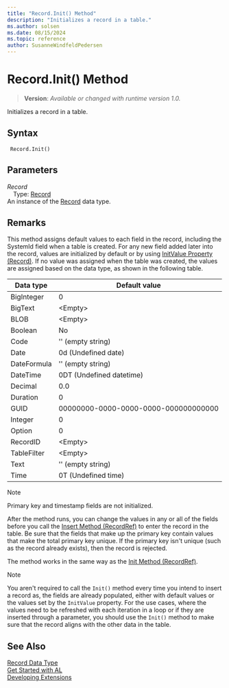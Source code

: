 ```yaml
---
title: "Record.Init() Method"
description: "Initializes a record in a table."
ms.author: solsen
ms.date: 08/15/2024
ms.topic: reference
author: SusanneWindfeldPedersen
---
```

[//]: # (START>DO_NOT_EDIT)
[//]: # (IMPORTANT:Do not edit any of the content between here and the END>DO_NOT_EDIT.)
[//]: # (Any modifications should be made in the .xml files in the ModernDev repo.)
# Record.Init() Method
> **Version**: _Available or changed with runtime version 1.0._

Initializes a record in a table.


## Syntax
```AL
 Record.Init()
```
## Parameters
*Record*  
&emsp;Type: [Record](record-data-type.md)  
An instance of the [Record](record-data-type.md) data type.  


[//]: # (IMPORTANT: END>DO_NOT_EDIT)

## Remarks  

This method assigns default values to each field in the record, including the SystemId field when a table is created. For any new field added later into the record, values are initialized by default or by using [InitValue Property (Record)](../../properties/devenv-initvalue-property.md). If no value was assigned when the table was created, the values are assigned based on the data type, as shown in the following table.

  
|Data type|Default value|  
|---------|-------------------|  
|BigInteger|0|  
|BigText|\<Empty>|  
|BLOB|\<Empty>|  
|Boolean|No|  
|Code|'' \(empty string\)|  
|Date|0d \(Undefined date\)|  
|DateFormula|'' \(empty string\)|  
|DateTime|0DT \(Undefined datetime\)|  
|Decimal|0.0|  
|Duration|0|  
|GUID|00000000-0000-0000-0000-000000000000|  
|Integer|0|  
|Option|0|  
|RecordID|\<Empty>|  
|TableFilter|\<Empty>|  
|Text|'' \(empty string\)|  
|Time|0T \(Undefined time\)|  
  
> [!NOTE]  
> Primary key and timestamp fields are not initialized.  
 
After the method runs, you can change the values in any or all of the fields before you call the [Insert Method (RecordRef)](../recordref/recordref-insert--method.md) to enter the record in the table. Be sure that the fields that make up the primary key contain values that make the total primary key unique. If the primary key isn't unique (such as the record already exists), then the record is rejected.  
  
The method works in the same way as the [Init Method (RecordRef)](../recordref/recordref-init-method.md).  

> [!NOTE]  
> You aren't required to call the `Init()` method every time you intend to insert a record as, the fields are already populated, either with default values or the values set by the `InitValue` property. For the use cases, where the values need to be refreshed with each iteration in a loop or if they are inserted through a parameter, you should use the `Init()` method to make sure that the record aligns with the other data in the table.

## See Also

[Record Data Type](record-data-type.md)  
[Get Started with AL](../../devenv-get-started.md)  
[Developing Extensions](../../devenv-dev-overview.md)
